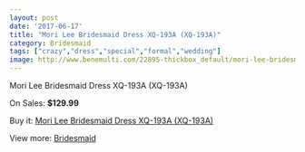 ```yaml
---
layout: post
date: '2017-06-17'
title: "Mori Lee Bridesmaid Dress XQ-193A (XQ-193A)"
category: Bridesmaid
tags: ["crazy","dress","special","formal","wedding"]
image: http://www.benemulti.com/22895-thickbox_default/mori-lee-bridesmaid-dress-xq-193a-xq-193a.jpg
---
```

Mori Lee Bridesmaid Dress XQ-193A (XQ-193A)

On Sales: **$129.99**
<a href="https://www.benemulti.com/en/bridesmaid/8693-mori-lee-bridesmaid-dress-xq-193a-xq-193a.html"><amp-img layout="responsive" width="600" height="600" src="//www.benemulti.com/22895-thickbox_default/mori-lee-bridesmaid-dress-xq-193a-xq-193a.jpg" alt="Mori Lee Bridesmaid Dress XQ-193A (XQ-193A) 0" /></a>

Buy it: [Mori Lee Bridesmaid Dress XQ-193A (XQ-193A)](https://www.benemulti.com/en/bridesmaid/8693-mori-lee-bridesmaid-dress-xq-193a-xq-193a.html "Mori Lee Bridesmaid Dress XQ-193A (XQ-193A)")

View more: [Bridesmaid](https://www.benemulti.com/en/74-bridesmaid "Bridesmaid")